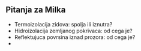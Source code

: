 ## Pitanja za Milka
- Termoizolacija zidova: spolja ili iznutra?
- Hidroizolacija zemljanog pokrivaca: od cega je?
- Reflektujuca povrsina iznad prozora: od cega je?
- 
